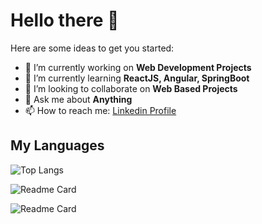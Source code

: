 # Hello there 👋

Here are some ideas to get you started:

- 🔭 I’m currently working on **Web Development Projects**
- 🌱 I’m currently learning **ReactJS, Angular, SpringBoot**
- 👯 I’m looking to collaborate on **Web Based Projects**
- 💬 Ask me about **Anything**
- 📫 How to reach me: [Linkedin Profile](https://www.linkedin.com/in/mugilpandianv/)

## My Languages

![Top Langs](https://github-readme-stats.vercel.app/api/top-langs/?username=MugilPandian&theme=radical&hide_border=true&border_radius=15&show_icons=true)

![Readme Card](https://github-readme-stats.vercel.app/api/pin/?username=MugilPandian&repo=Java_Programs&theme=radical&hide_border=true&border_radius=15&show_icons=true)

![Readme Card](https://github-readme-stats.vercel.app/api/pin/?username=MugilPandian&repo=FullStackProject&theme=radical&hide_border=true&border_radius=15&show_icons=true)
